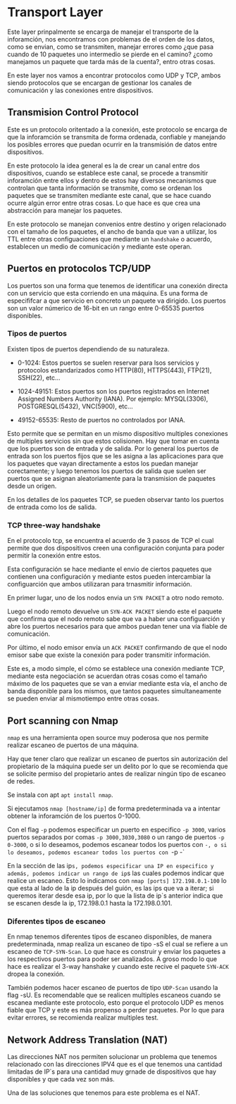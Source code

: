 # Transport Layer

Este layer prinpalmente se encarga de manejar el transporte de la inforamción, nos encontramos con problemas de el orden de los datos, como se envian, como se transmiten, manejar errores como ¿que pasa cuando de 10 paquetes uno intermedio se pierde en el camino? ¿como manejamos un paquete que tarda más de la cuenta?, entro otras cosas.

En este layer nos vamos a encontrar protocolos como UDP y TCP, ambos siendo protocolos que se encargan de gestionar los canales de comunicación y las conexiones entre dispositivos.

## Transmision Control Protocol

Este es un protocolo oritentado a la conexión, este protocolo se encarga de que la inforamción se transmita de forma ordenada, confiable y manejando los posibles errores que puedan ocurrir en la transmisión de datos entre dispositivos.

En este protocolo la idea general es la de crear un canal entre dos dispositivos, cuando se establece este canal, se procede a transmitir inforamción entre ellos y dentro de estos hay diversos mecanismos que controlan que tanta información se transmite, como se ordenan los paquetes que se transmiten mediante este canal, que se hace cuando ocurre algún error entre otras cosas. Lo que hace es que crea una abstracción para manejar los paquetes.

En este protocolo se manejan convenios entre destino y origen relacionado con el tamaño de los paquetes, el ancho de banda que van a utilizar, los TTL entre otras configuaciones que mediante un `handshake` o acuerdo, establecen un medio de comunicación y mediante este operan.

## Puertos en protocolos TCP/UDP

Los puertos son una forma que tenemos de identificar una conexión directa con un servicio que esta corriendo en una máquina. Es una forma de especififcar a que servicio en concreto un paquete va dirigido. Los puertos son un valor númerico de 16-bit en un rango entre 0-65535 puertos disponibles.

### Tipos de puertos

Existen tipos de puertos dependiendo de su naturaleza. 

- 0-1024: Estos puertos se suelen reservar para lsos servicios y protocolos estandarizados como HTTP(80), HTTPS(443), FTP(21), SSH(22), etc...

- 1024-49151: Estos puertos son los puertos registrados en Internet Assigned Numbers Authority (IANA). Por ejemplo: MYSQL(3306), POSTGRESQL(5432), VNC(5900), etc...

- 49152-65535: Resto de puertos no controlados por IANA.

Esto permite que se permitan en un mismo dispositivo multiples conexiones de multiples servicios sin que estos colisionen. Hay que tomar en cuenta que los puertos son de entrada y de salida. Por lo general los puertos de entrada son los puertos fijos que se les asigna a las aplicaciones para que los paquetes que vayan directamente a estos los puedan manejar corectamente; y luego tenemos los puertos de salida que suelen ser puertos que se asignan aleatoriamente para la transmision de paquetes desde un origen.

En los detalles de los paquetes TCP, se pueden observar tanto los puertos de entrada como los de salida.

### TCP three-way handshake 

En el protocolo tcp, se encuentra el acuerdo de 3 pasos de TCP el cual permite que dos dispositivos creen una configuración conjunta para poder permitir la conexión entre estos. 

Esta configuración se hace mediante el envio de ciertos paquetes que contienen una configuración y mediante estos pueden intercambiar la configuarción que ambos utilizaran para trnasmitir información.

En primer lugar, uno de los nodos envia un `SYN PACKET` a otro nodo remoto.

Luego el nodo remoto devuelve un `SYN-ACK PACKET` siendo este el paquete que confirma que el nodo remoto sabe que va a haber una configuarción y abre los puertos necesarios para que ambos puedan tener una vía fiable de comunicación.

Por último, el nodo emisor envía un `ACK PACKET` confirmando de que el nodo emisor sabe que existe la conexión para poder transmitir información. 

Este es, a modo simple, el cómo se establece una conexión mediante TCP, mediante esta negociación se acuerdan otras cosas como el tamaño máximo de los paquetes que se van a enviar mediante esta vía, el ancho de banda disponible para los mismos, que tantos paquetes simultaneamente se pueden enviar al mismotiempo entre otras cosas. 

## Port scanning con Nmap

`nmap` es una herramienta open source muy poderosa que nos permite realizar escaneo de puertos de una máquina.

Hay que tener claro que realizar un escaneo de puertos sin autorización del propietario de la máquina puede ser un delito por lo que se recomienda que se solicite permiso del propietario antes de realizar ningún tipo de escaneo de redes.

Se instala con apt `apt install nmap`.

Si ejecutamos `nmap [hostname/ip]` de forma predeterminada va a intentar obtener la inforamción de los puertos 0-1000. 

Con el flag `-p` podemos especificar un puerto en especifico `-p 3000`, varios puertos separados por comas `-p 3000,3030,3080` o un rango de puertos `-p 0-3000`, o si lo deseamos, podemos escanear todos los puertos con `-, o si lo deseamos, podemos escanear todos los puertos con `-p -`  


En la sección de las ip`s, podemos especificar una IP en especifico y además, podemos indicar un rango de ip`s las cuales podemos indicar que realice un escaneo. Esto lo indicamos con `nmap [ports] 172.198.0.1-100` lo que esta al lado de la ip después del guión, es las ips que va a iterar; si queremos iterar desde esa ip, por lo que la lista de ip`s anterior indica que se escanen desde la ip, 172.198.0.1 hasta la 172.198.0.101.

### Diferentes tipos de escaneo

En nmap tenemos diferentes tipos de escaneo disponibles, de manera predeterminada, nmap realiza un escaneo de tipo -sS el cual se refiere a un escaneo de `TCP-SYN-Scan`. Lo que hace es construir y enviar los paquetes a los respectivos puertos para poder ser analizados. A groso modo lo que hace es realizar el 3-way hanshake y cuando este recive el paquete `SYN-ACK` dropea la conexión.

También podemos hacer escaneo de puertos de tipo `UDP-Scan` usando la flag -sU. Es recomendable que se realicen multiples escaneos cuando se escanea mediante este protocolo, esto porque el protocolo UDP es menos fiable que TCP y este es más propenso a perder paquetes. Por lo que para evitar errores, se recomienda realizar multiples test.

## Network Address Translation (NAT)

Las direcciones NAT nos permiten solucionar un problema que tenemos relacionado con las direcciones IPV4 que es el que tenemos una cantidad limitadas de IP`s para una cantidad muy grnade de dispositivos que hay disponibles y que cada vez son más.

Una de las soluciones que tenemos para este problema es el NAT.

